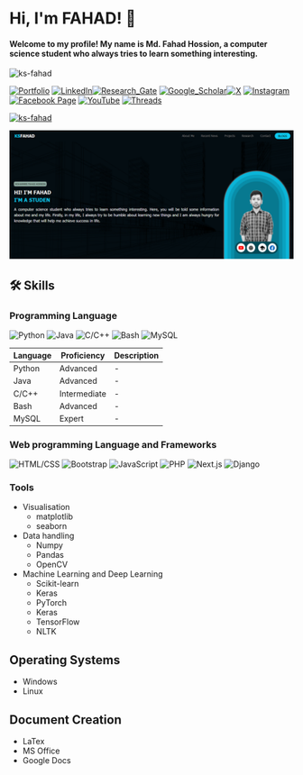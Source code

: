 # Hi, I'm FAHAD! 👋
#### Welcome to my profile! My name is Md. Fahad Hossion, a computer science student who always tries to learn something interesting.

<p align="left"> <img src="https://komarev.com/ghpvc/?username=ks-fahad&label=Profile%20views&color=0e75b6&style=flat" alt="ks-fahad" /> </p>

[![Portfolio](https://img.shields.io/badge/Portfolio-255E63?style=for-the-badge&logo=About.me&logoColor=white)](https://ks-fahad.vercel.app/) [![LinkedIn](https://img.shields.io/badge/LinkedIn-0077B5?style=for-the-badge&logo=linkedin&logoColor=white)](https://www.linkedin.com/in/ks-fahad)[![Research_Gate](https://img.shields.io/badge/Research_Gate-00CCBB.svg?&style=for-the-badge&logo=ResearchGate&logoColor=white)]()
[![Google_Scholar](https://img.shields.io/badge/Google_Scholar-4285F4?style=for-the-badge&logo=google-scholar&logoColor=white)]()[![X](https://img.shields.io/badge/X-000000?style=for-the-badge&logo=x&logoColor=white)](https://x.com/KSFahadSellf) [![Instagram](https://img.shields.io/badge/Instagram-purple?style=for-the-badge&logo=instagram&logoColor=white)](https://www.instagram.com/ksfahad.self/)    [![Facebook Page](https://img.shields.io/badge/Facebook_page-1877F2?style=for-the-badge&logo=facebook&logoColor=white)](https://www.facebook.com/profile.php?id=61564227922898) [![YouTube](https://img.shields.io/badge/YouTube-E60023?style=for-the-badge&logo=youtube&logoColor=white)](https://www.youtube.com/@KSFahad) [![Threads](https://img.shields.io/badge/Threads-000000?style=for-the-badge&logo=Threads&logoColor=white)](https://www.threads.net/@ksfahad.self)


<p align="left"> <a href="https://github.com/ryo-ma/github-profile-trophy"><img src="https://github-profile-trophy.vercel.app/?username=ks-fahad" alt="ks-fahad" /></a> </p>

[![portfolio](https://raw.githubusercontent.com/ks-fahad/fahad/main/README/portfolio_1.png)](https://ks-fahad.vercel.app/)

## 🛠 Skills

### Programming Language
![Python](https://img.shields.io/badge/Python-Advanced-green)
![Java](https://img.shields.io/badge/Java-Advanced-orange)
![C/C++](https://img.shields.io/badge/C%2FC%2B%2B-Advanced-blue)
![Bash](https://img.shields.io/badge/Bash-Intermediate-blue)
![MySQL](https://img.shields.io/badge/MySQL-Expert-orange)

| Language            | Proficiency | Description                              |
|---------------------|-------------|------------------------------------------|
| Python              | Advanced    | -                                        |
| Java                | Advanced    | -                                        |
| C/C++               | Intermediate| -                                        |
| Bash                | Advanced    | -                                        |
| MySQL               | Expert      | -                                        |

### Web programming Language and Frameworks
![HTML/CSS](https://img.shields.io/badge/HTML%2FCSS-Used-blue)
![Bootstrap](https://img.shields.io/badge/Bootstrap-Used-blueviolet)
![JavaScript](https://img.shields.io/badge/JavaScript-Used-yellow)
![PHP](https://img.shields.io/badge/PHP-Used-purple)
![Next.js](https://img.shields.io/badge/Next.js-Used-black)
![Django](https://img.shields.io/badge/Django-Used-green)

### Tools
- Visualisation
  - matplotlib
  - seaborn
- Data handling
  - Numpy
  - Pandas
  - OpenCV
- Machine Learning and Deep Learning
  - Scikit-learn
  - Keras
  - PyTorch
  - Keras
  - TensorFlow
  - NLTK

## Operating Systems
- Windows
- Linux

## Document Creation
- LaTex
- MS Office
- Google Docs
